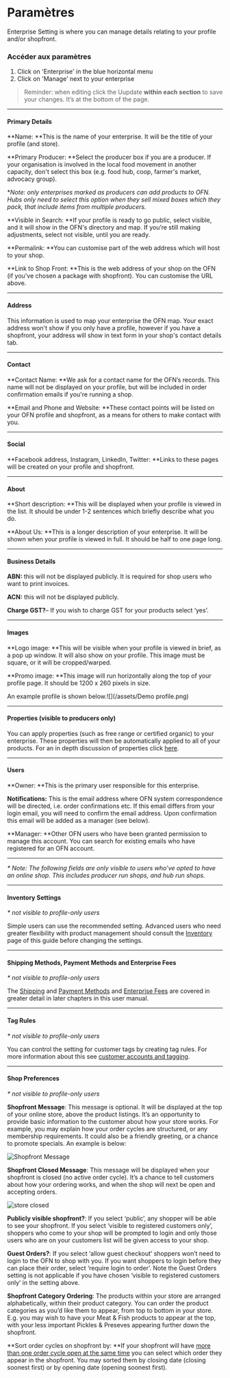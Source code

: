 # Paramètres

Enterprise Setting is where you can manage details relating to your profile and/or shopfront.


### Accéder aux paramètres
1. Click on 'Enterprise' in the blue horizontal menu
2. Click on 'Manage' next to your enterprise

>Reminder: when editing click the Uupdate **within each section** to save your changes. It’s at the bottom of the page.

---
#### Primary Details

**Name: **This is the name of your enterprise. It will be the title of your profile (and store).

**Primary Producer: **Select the producer box if you are a producer. If your organisation is involved in the local food movement in another capacity, don't select this box \(e.g. food hub, coop, farmer's market, advocacy group\).

\*_Note: only enterprises marked as producers can add products to OFN. Hubs only need to select this option when they sell mixed boxes which they pack, that include items from multiple producers._

**Visible in Search: **If your profile is ready to go public, select visible, and it will show in the OFN's directory and map. If you’re still making adjustments, select not visible, until you are ready.

**Permalink: **You can customise part of the web address which will host to your shop. 

**Link to Shop Front: **This is the web address of your shop on the OFN \(if you've chosen a package with shopfront\). You can customise the URL above.

---

#### Address

This information is used to map your enterprise the OFN map. Your exact address won't show if you only have a profile, however if you have a shopfront, your address will show in text form in your shop's contact details tab.

---

#### Contact

**Contact Name: **We ask for a contact name for the OFN’s records. This name will not be displayed on your profile, but will be included in order confirmation emails if you're running a shop.

**Email and Phone and Website: **These contact points will be listed on your OFN profile and shopfront, as a means for others to make contact with you.

---

#### Social

**Facebook address, Instagram, LinkedIn, Twitter: **Links to these pages will be created on your profile and shopfront.

---

#### About

**Short description: **This will be displayed when your profile is viewed in the list. It should be under 1-2 sentences which briefly describe what you do.

**About Us: **This is a longer description of your enterprise. It will be shown when your profile is viewed in full. It should be half to one page long.

---

#### Business Details

**ABN:**  this will not be displayed publicly. It is required for shop users who want to print invoices.

**ACN:** this will not be displayed publicly.

**Charge GST?**– If you wish to charge GST for your products select ‘yes’.

---

#### Images

**Logo image: **This will be visible when your profile is viewed in brief, as a pop up window. It will also show on your profile. This image must be square, or it will be cropped/warped.

**Promo image: **This image will run horizontally along the top of your profile page. It should be 1200 x 260 pixels in size.

An example profile is shown below.![](/assets/Demo profile.png)

---

#### Properties \(visible to producers only\)

You can apply properties \(such as free range or certified organic\) to your enterprise. These properties will then be automatically applied to all of your products. For an in depth discussion of properties click [here](/product-properties.md).

---
#### Users

**Owner: **This is the primary user responsible for this enterprise.

**Notifications:** This is the email address where OFN system correspondence will be directed, i.e. order confirmations etc. If this email differs from your login email, you will need to confirm the email address. Upon confirmation this email will be added as a manager \(see below\).

**Manager: **Other OFN users who have been granted permission to manage this account. You can search for existing emails who have registered for an OFN account. 

---

_\* Note: The following fields are only visible to users who’ve opted to have an online shop. This includes producer run shops, and hub run shops._

---

#### Inventory Settings

_\* not visible to profile-only users_

Simple users can use the recommended setting. Advanced users who need greater flexibility with product management should consult the [Inventory](/inventory.md) page of this guide before changing the settings.

---

#### Shipping Methods, Payment Methods and Enterprise Fees

_\* not visible to profile-only users_

The [Shipping](/shipping-methods.md) and [Payment Methods](/payment-methods-2.md) and [Enterprise Fees](/enterprise-fees.md) are covered in greater detail in later chapters in this user manual.

---

#### Tag Rules

_\* not visible to profile-only users_

You can control the setting for customer tags by creating tag rules. For more information about this see [customer accounts and tagging](/customer-accounts-and-tagging.md).

---

#### Shop Preferences

_\* not visible to profile-only users_

**Shopfront Message**: This message is optional. It will be displayed at the top of your online store, above the product listings. It’s an opportunity to provide basic information to the customer about how your store works. For example, you may explain how your order cycles are structured, or any membership requirements. It could also be a friendly greeting, or a chance to promote specials. An example is below:

![](https://openfoodnetwork.org/wp-content/uploads/2015/05/Shopfront-Message.png "Shopfront Message")

**Shopfront Closed Message**: This message will be displayed when your shopfront is closed \(no active order cycle\). It’s a chance to tell customers about how your ordering works, and when the shop will next be open and accepting orders.

![](https://openfoodnetwork.org/wp-content/uploads/2015/05/store-closed.png "store closed")

**Publicly visible shopfront?**: If you select ‘public’, any shopper will be able to see your shopfront. If you select ‘visible to registered customers only’, shoppers who come to your shop will be prompted to login and only those users who are on your customers list will be given access to your shop.

**Guest Orders?**: If you select ‘allow guest checkout’ shoppers won’t need to login to the OFN to shop with you. If you want shoppers to login before they can place their order, select ‘require login to order’. Note the Guest Orders setting is not applicable if you have chosen ‘visible to registered customers only’ in the setting above.

**Shopfront Category Ordering**: The products within your store are arranged alphabetically, within their product category. You can order the product categories as you’d like them to appear, from top to bottom in your store. E.g. you may wish to have your Meat & Fish products to appear at the top, with your less important Pickles & Preseves appearing further down the shopfront.

**Sort order cycles on shopfront by: **If your shopfront will have [more than one order cycle open at the same time](/opening-more-than-one-order-cycle.md) you can select which order they appear in the shopfront. You may sorted them by closing date \(closing soonest first\) or by opening date \(opening soonest first\).

